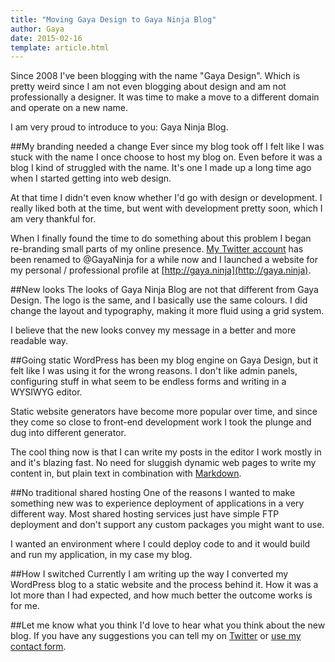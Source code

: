 ```yaml
---
title: "Moving Gaya Design to Gaya Ninja Blog"
author: Gaya
date: 2015-02-16
template: article.html
---
```

Since 2008 I've been blogging with the name "Gaya Design". Which is pretty weird since I am not even blogging about
design and am not professionally a designer. It was time to make a move to a different domain and operate on a new name.

I am very proud to introduce to you: Gaya Ninja Blog.

<span class="more"></span>

##My branding needed a change
Ever since my blog took off I felt like I was stuck with the name I once choose to host my blog on. Even before it was
a blog I kind of struggled with the name. It's one I made up a long time ago when I started getting into web design.

At that time I didn't even know whether I'd go with design or development. I really liked both at the time, but went
with development pretty soon, which I am very thankful for.

When I finally found the time to do something about this problem I began re-branding small parts of my online presence.
[My Twitter account](https://twitter.com/gayaninja) has been renamed to @GayaNinja for a while now and I launched a
website for my personal / professional profile at [http://gaya.ninja](http://gaya.ninja).

##New looks
The looks of Gaya Ninja Blog are not that different from Gaya Design. The logo is the same, and I basically use the same
colours. I did change the layout and typography, making it more fluid using a grid system.

I believe that the new looks convey my message in a better and more readable way.

##Going static
WordPress has been my blog engine on Gaya Design, but it felt like I was using it for the wrong reasons. I don't
like admin panels, configuring stuff in what seem to be endless forms and writing in a WYSIWYG editor.

Static website generators have become more popular over time, and since they come so close to front-end development work
I took the plunge and dug into different generator.

The cool thing now is that I can write my posts in the editor I work mostly in and it's blazing fast. No need for
sluggish dynamic web pages to write my content in, but plain text in combination with
[Markdown](http://daringfireball.net/projects/markdown/).

##No traditional shared hosting
One of the reasons I wanted to make something new was to experience deployment of applications in a very different way.
Most shared hosting services just have simple FTP deployment and don't support any custom packages you might want to use.

I wanted an environment where I could deploy code to and it would build and run my application, in my case my blog.

##How I switched
Currently I am writing up the way I converted my WordPress blog to a static website and the process behind it. How it
was a lot more than I had expected, and how much better the outcome works is for me.

##Let me know what you think
I'd love to hear what you think about the new blog. If you have any suggestions you can tell my on
[Twitter](http://twitter.com/GayaNinja) or [use my contact form](/contact/).